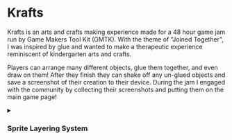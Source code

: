 # Krafts
Krafts is an arts and crafts making experience made for a 48 hour game jam run by Game Makers Tool Kit (GMTK). With the theme of "Joined Together", I was inspired by glue and wanted to make a therapeutic experience reminiscent of kindergarten arts and crafts.

Players can arrange many different objects, glue them together, and even draw on them! After they finish they can shake off any un-glued objects and save a screenshot of their creation to their device. During the jam I engaged with the community by collecting their screenshots and putting them on the main game page!

<details>
  <summary> 
    <h3>
      Sprite Layering System
    </h3>
  </summary>

In Krafts, a huge issue I ran into right away was making sure the sprites were being layered as someone would expect them to be. If a player grabs an object it should be on top of everthing else, and any newly created objects would be on top of that. My quick, yet effective, solution for the game jam was to use the Z-axis to layer the sprites.

I initially looked into LayerMasks, but with the amount of layering I wanted to do it did not seem like a scalable solution.

```C#
public class ToolManager : MonoBehaviour
{
    public float currentZ = 0;
    
    public void NextZ()
    {
        currentZ -= .01f;
    }
}
    
```
            
A manager script keeps track of the global Z value, and decrements it (brings it closer to the camera) every time an object is moved to the front.

```C#
{
    if (ToolManager.instance.SelectedTool == ToolManager.Tool.Manipulate)
    {
        ToolManager.instance.NextZ();
        SetActive(true);
    }
}
    
if (active)
{
    transform.position = new Vector3(InputUtility.MousePosition.x, InputUtility.MousePosition.y, ToolManager.instance.currentZ);
}
```
        
When an object is grabbed, its Z coordinate is set to the new value and bring it to the front immediately.

If I was to redo this system, given more time, I would like to keep a similar Z coordinate system, but clean it up. There were alot of issues related to local vs world space coordinates. Sometimes grabbing an object would not bring it to the front because previously glued objects had stacked Z values and surpassed the current global Z value.
</details>
